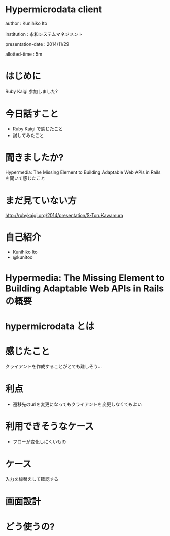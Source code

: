 # Hypermicrodata client

author
:   Kunihiko Ito

institution
:  永和システムマネジメント

presentation-date
:  2014/11/29

allotted-time
:  5m

# はじめに

Ruby Kaigi 参加しました?

# 今日話すこと

* Ruby Kaigi で感じたこと
* 試してみたこと

# 聞きましたか?

Hypermedia: The Missing Element to Building Adaptable Web APIs in Rails を聞いて感じたこと

# まだ見ていない方

http://rubykaigi.org/2014/presentation/S-ToruKawamura

# 自己紹介

* Kunihiko Ito
* @kunitoo

# Hypermedia: The Missing Element to Building Adaptable Web APIs in Rails の概要


# hypermicrodata とは

# 感じたこと

クライアントを作成することがとても難しそう...

# 利点

* 遷移先のurlを変更になってもクライアントを変更しなくてもよい

# 利用できそうなケース

* フローが変化しにくいもの

# ケース

入力を繰替えして確認する

# 画面設計

# どう使うの?
